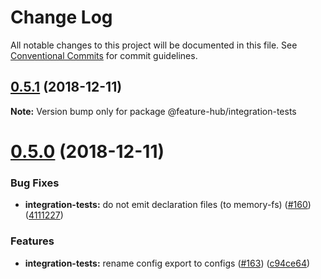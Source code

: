 # Change Log

All notable changes to this project will be documented in this file.
See [Conventional Commits](https://conventionalcommits.org) for commit guidelines.

## [0.5.1](https://github.com/sinnerschrader/feature-hub/compare/v0.5.0...v0.5.1) (2018-12-11)

**Note:** Version bump only for package @feature-hub/integration-tests





# [0.5.0](https://github.com/sinnerschrader/feature-hub/compare/v0.4.0...v0.5.0) (2018-12-11)


### Bug Fixes

* **integration-tests:** do not emit declaration files (to memory-fs) ([#160](https://github.com/sinnerschrader/feature-hub/issues/160)) ([4111227](https://github.com/sinnerschrader/feature-hub/commit/4111227))


### Features

* **integration-tests:** rename config export to configs ([#163](https://github.com/sinnerschrader/feature-hub/issues/163)) ([c94ce64](https://github.com/sinnerschrader/feature-hub/commit/c94ce64))
